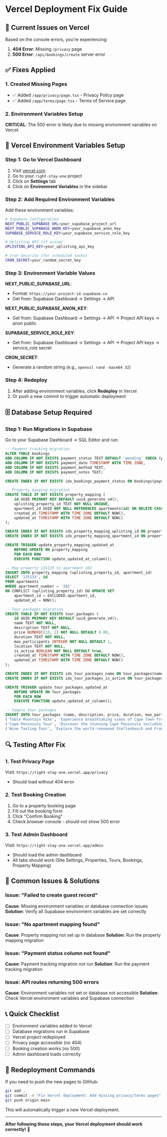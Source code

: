 # Vercel Deployment Fix Guide

## 🚨 Current Issues on Vercel

Based on the console errors, you're experiencing:

1. **404 Error**: Missing `/privacy` page
2. **500 Error**: `/api/bookings/create` server error

## ✅ Fixes Applied

### 1. Created Missing Pages
- ✅ Added `/app/privacy/page.tsx` - Privacy Policy page
- ✅ Added `/app/terms/page.tsx` - Terms of Service page

### 2. Environment Variables Setup

**CRITICAL**: The 500 error is likely due to missing environment variables on Vercel.

## 🔧 Vercel Environment Variables Setup

### Step 1: Go to Vercel Dashboard
1. Visit [vercel.com](https://vercel.com)
2. Go to your `right-stay-one` project
3. Click on **Settings** tab
4. Click on **Environment Variables** in the sidebar

### Step 2: Add Required Environment Variables

Add these environment variables:

```bash
# Supabase Configuration
NEXT_PUBLIC_SUPABASE_URL=your_supabase_project_url
NEXT_PUBLIC_SUPABASE_ANON_KEY=your_supabase_anon_key
SUPABASE_SERVICE_ROLE_KEY=your_supabase_service_role_key

# Uplisting API (if using)
UPLISTING_API_KEY=your_uplisting_api_key

# Cron Security (for scheduled tasks)
CRON_SECRET=your_random_secret_key
```

### Step 3: Environment Variable Values

**NEXT_PUBLIC_SUPABASE_URL**: 
- Format: `https://your-project-id.supabase.co`
- Get from: Supabase Dashboard → Settings → API

**NEXT_PUBLIC_SUPABASE_ANON_KEY**:
- Get from: Supabase Dashboard → Settings → API → Project API keys → anon public

**SUPABASE_SERVICE_ROLE_KEY**:
- Get from: Supabase Dashboard → Settings → API → Project API keys → service_role secret

**CRON_SECRET**:
- Generate a random string (e.g., `openssl rand -base64 32`)

### Step 4: Redeploy
1. After adding environment variables, click **Redeploy** in Vercel
2. Or push a new commit to trigger automatic deployment

## 🗄️ Database Setup Required

### Step 1: Run Migrations in Supabase
Go to your Supabase Dashboard → SQL Editor and run:

```sql
-- Payment tracking migration
ALTER TABLE bookings 
ADD COLUMN IF NOT EXISTS payment_status TEXT DEFAULT 'pending' CHECK (payment_status IN ('pending', 'partial', 'paid', 'refunded')),
ADD COLUMN IF NOT EXISTS payment_date TIMESTAMP WITH TIME ZONE,
ADD COLUMN IF NOT EXISTS payment_method TEXT,
ADD COLUMN IF NOT EXISTS payment_notes TEXT;

CREATE INDEX IF NOT EXISTS idx_bookings_payment_status ON bookings(payment_status);
```

```sql
-- Property mapping migration
CREATE TABLE IF NOT EXISTS property_mapping (
    id UUID PRIMARY KEY DEFAULT uuid_generate_v4(),
    uplisting_property_id TEXT NOT NULL UNIQUE,
    apartment_id UUID NOT NULL REFERENCES apartments(id) ON DELETE CASCADE,
    created_at TIMESTAMP WITH TIME ZONE DEFAULT NOW(),
    updated_at TIMESTAMP WITH TIME ZONE DEFAULT NOW()
);

CREATE INDEX IF NOT EXISTS idx_property_mapping_uplisting_id ON property_mapping(uplisting_property_id);
CREATE INDEX IF NOT EXISTS idx_property_mapping_apartment_id ON property_mapping(apartment_id);

CREATE TRIGGER update_property_mapping_updated_at
    BEFORE UPDATE ON property_mapping
    FOR EACH ROW
    EXECUTE FUNCTION update_updated_at_column();

-- Map property 135133 to apartment 202
INSERT INTO property_mapping (uplisting_property_id, apartment_id)
SELECT '135133', id 
FROM apartments 
WHERE apartment_number = '202'
ON CONFLICT (uplisting_property_id) DO UPDATE SET
    apartment_id = EXCLUDED.apartment_id,
    updated_at = NOW();
```

```sql
-- Tour packages migration
CREATE TABLE IF NOT EXISTS tour_packages (
    id UUID PRIMARY KEY DEFAULT uuid_generate_v4(),
    name TEXT NOT NULL,
    description TEXT NOT NULL,
    price NUMERIC(10, 2) NOT NULL DEFAULT 0.00,
    duration TEXT NOT NULL,
    max_participants INTEGER NOT NULL DEFAULT 1,
    location TEXT NOT NULL,
    is_active BOOLEAN NOT NULL DEFAULT true,
    created_at TIMESTAMP WITH TIME ZONE DEFAULT NOW(),
    updated_at TIMESTAMP WITH TIME ZONE DEFAULT NOW()
);

CREATE INDEX IF NOT EXISTS idx_tour_packages_name ON tour_packages(name);
CREATE INDEX IF NOT EXISTS idx_tour_packages_is_active ON tour_packages(is_active);

CREATE TRIGGER update_tour_packages_updated_at
    BEFORE UPDATE ON tour_packages
    FOR EACH ROW
    EXECUTE FUNCTION update_updated_at_column();

-- Sample tour packages
INSERT INTO tour_packages (name, description, price, duration, max_participants, location, is_active) VALUES
('Table Mountain Hike', 'Experience breathtaking views of Cape Town from the iconic Table Mountain. Perfect for adventure seekers and nature lovers.', 850.00, '4 hours', 12, 'Cape Town, South Africa', true),
('Cape Peninsula Tour', 'Discover the stunning Cape Peninsula including Chapman''s Peak, Boulders Beach penguins, and Cape Point. A full day of unforgettable sights.', 1200.00, 'Full day (8 hours)', 15, 'Cape Peninsula, South Africa', true),
('Wine Tasting Tour', 'Explore the world-renowned Stellenbosch and Franschhoek wine routes. Sample premium wines and enjoy gourmet cuisine.', 950.00, '6 hours', 10, 'Stellenbosch, South Africa', true);
```

## 🔍 Testing After Fix

### 1. Test Privacy Page
Visit: `https://right-stay-one.vercel.app/privacy`
- Should load without 404 error

### 2. Test Booking Creation
1. Go to a property booking page
2. Fill out the booking form
3. Click "Confirm Booking"
4. Check browser console - should not show 500 error

### 3. Test Admin Dashboard
Visit: `https://right-stay-one.vercel.app/admin`
- Should load the admin dashboard
- All tabs should work (Site Settings, Properties, Tours, Bookings, Property Mapping)

## 🚨 Common Issues & Solutions

### Issue: "Failed to create guest record"
**Cause**: Missing environment variables or database connection issues
**Solution**: Verify all Supabase environment variables are set correctly

### Issue: "No apartment mapping found"
**Cause**: Property mapping not set up in database
**Solution**: Run the property mapping migration

### Issue: "Payment status column not found"
**Cause**: Payment tracking migration not run
**Solution**: Run the payment tracking migration

### Issue: API routes returning 500 errors
**Cause**: Environment variables not set or database not accessible
**Solution**: Check Vercel environment variables and Supabase connection

## 📞 Quick Checklist

- [ ] Environment variables added to Vercel
- [ ] Database migrations run in Supabase
- [ ] Vercel project redeployed
- [ ] Privacy page accessible (no 404)
- [ ] Booking creation works (no 500)
- [ ] Admin dashboard loads correctly

## 🔄 Redeployment Commands

If you need to push the new pages to GitHub:

```bash
git add .
git commit -m "Fix Vercel deployment: Add missing privacy/terms pages"
git push origin main
```

This will automatically trigger a new Vercel deployment.

---

**After following these steps, your Vercel deployment should work correctly!** 🎉
